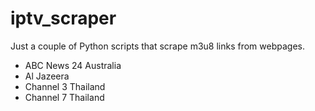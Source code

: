 # iptv_scraper

Just a couple of Python scripts that scrape m3u8 links from webpages.

- ABC News 24 Australia
- Al Jazeera
- Channel 3 Thailand
- Channel 7 Thailand
